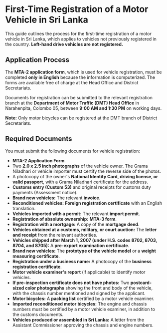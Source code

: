 # First-Time Registration of a Motor Vehicle in Sri Lanka

This guide outlines the process for the first-time registration of a motor vehicle in Sri Lanka, which applies to vehicles not previously registered in the country. **Left-hand drive vehicles are not registered.**

## Application Process

The **MTA-2 application form**, which is used for vehicle registration, must be completed **only in English** because the information is computerized. The forms are available free of charge at the Head Office and District Secretariats.

Documents for registration can be submitted to the relevant registration branch at the **Department of Motor Traffic (DMT) Head Office** in Narahenpita, Colombo 05, between **9:00 AM and 1:30 PM** on working days.

**Note:** Only motor bicycles can be registered at the DMT branch of District Secretariats.

## Required Documents

You must submit the following documents for vehicle registration:

* **MTA-2 Application Form**.
* Two **2.0 x 2.5 inch photographs** of the vehicle owner. The Grama Niladhari or vehicle importer must certify the reverse side of the photos.
* A photocopy of the owner's **National Identity Card, driving license, or valid passport**, with a Grama Niladhari certificate for the address.
* **Customs entry (Custom 53)** and original receipts for customs duty payments (Assessment notice).
* **Brand new vehicles:** The relevant **invoice**.
* **Reconditioned vehicles:** **Foreign registration certificate** with an English translation.
* **Vehicles imported with a permit:** The relevant **import permit**.
* **Registration of absolute ownership:** **MTA-3 form**.
* **Registration with a mortgage:** A copy of the **mortgage deed**.
* **Vehicles obtained at a customs, military, or court auction:** The **letter and receipt** from the relevant authorities.
* **Vehicles shipped after March 1, 2007 (under H.S. codes 8702, 8703, 8704, and 8705):** A **pre-export examination certificate**.
* **Brand new vehicles:** The **prototype of the vehicle model** or a **weight measuring certificate**.
* **Registration under a business name:** A photocopy of the **business registration certificate**.
* **Motor vehicle examiner's report** (if applicable) to identify motor vehicles.
* **If pre-inspection certificate does not have photos:** Two **postcard-sized color photographs** showing the front and body of the vehicle, with the chassis number mentioned and signed by the applicant.
* **Motor bicycles:** A **packing list** certified by a motor vehicle examiner.
* **Imported reconditioned motor bicycles:** The engine and chassis numbers must be certified by a motor vehicle examiner, in addition to the customs documents.
* **Vehicles produced or assembled in Sri Lanka:** A letter from the Assistant Commissioner approving the chassis and engine numbers.